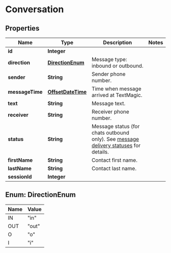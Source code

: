 
# Conversation

## Properties
Name | Type | Description | Notes
------------ | ------------- | ------------- | -------------
**id** | **Integer** |  | 
**direction** | [**DirectionEnum**](#DirectionEnum) | Message type: inbound or outbound.  | 
**sender** | **String** | Sender phone number. | 
**messageTime** | [**OffsetDateTime**](OffsetDateTime.md) | Time when message arrived at TextMagic. | 
**text** | **String** | Message text. | 
**receiver** | **String** | Receiver phone number. | 
**status** | **String** | Message status (for chats outbound only). See [message delivery statuses](http://docs.textmagictesting.com/section#Delivery-status-codes) for details. | 
**firstName** | **String** | Contact first name. | 
**lastName** | **String** | Contact last name. | 
**sessionId** | **Integer** |  | 


<a name="DirectionEnum"></a>
## Enum: DirectionEnum
Name | Value
---- | -----
IN | &quot;in&quot;
OUT | &quot;out&quot;
O | &quot;o&quot;
I | &quot;i&quot;



